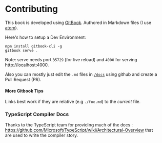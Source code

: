 # Contributing

This book is developed using [GitBook](https://github.com/GitbookIO/gitbook). Authored in Markdown files (I use [atom](http://atom.io)).

Here's how to setup a Dev Environment:

```
npm install gitbook-cli -g
gitbook serve .
```
Note: serve needs port `35729` (for live reload) and `4000` for serving http://localhost:4000.

Also you can mostly just edit the `.md` files in [`/docs`](https://github.com/basarat/typescript-book/docs) using github and create a Pull Request (PR).

#### More Gitbook Tips
Links best work if they are relative (e.g `./foo.md`) to the *current* file.

### TypeScript Compiler Docs
Thanks to the TypeScript team for providing much of the docs : https://github.com/Microsoft/TypeScript/wiki/Architectural-Overview that are used to write the compiler story.